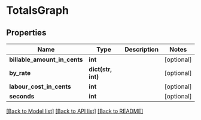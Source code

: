 # TotalsGraph

## Properties

Name | Type | Description | Notes
------------ | ------------- | ------------- | -------------
**billable_amount_in_cents** | **int** |  | [optional] 
**by_rate** | **dict(str, int)** |  | [optional] 
**labour_cost_in_cents** | **int** |  | [optional] 
**seconds** | **int** |  | [optional] 

[[Back to Model list]](../README.md#documentation-for-models) [[Back to API list]](../README.md#documentation-for-api-endpoints) [[Back to README]](../README.md)


